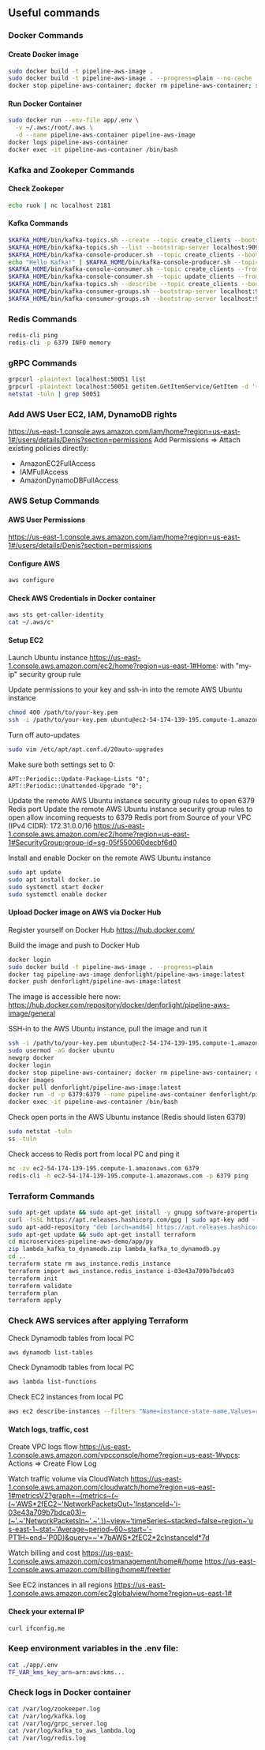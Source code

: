 ## Useful commands

### Docker Commands
#### Create Docker image
```bash
sudo docker build -t pipeline-aws-image .
sudo docker build -t pipeline-aws-image . --progress=plain --no-cache
docker stop pipeline-aws-container; docker rm pipeline-aws-container; sudo docker build -t pipeline-aws-image . --progress=plain
```

#### Run Docker Container
```bash
sudo docker run --env-file app/.env \
  -v ~/.aws:/root/.aws \
  -d --name pipeline-aws-container pipeline-aws-image
docker logs pipeline-aws-container
docker exec -it pipeline-aws-container /bin/bash
```

### Kafka and Zookeper Commands
#### Check Zookeper 
```bash
echo ruok | nc localhost 2181
```

#### Kafka Commands
```bash
$KAFKA_HOME/bin/kafka-topics.sh --create --topic create_clients --bootstrap-server localhost:9092 --partitions 1 --replication-factor 1
$KAFKA_HOME/bin/kafka-topics.sh --list --bootstrap-server localhost:9092
$KAFKA_HOME/bin/kafka-console-producer.sh --topic create_clients --bootstrap-server localhost:9092
echo "Hello Kafka!" | $KAFKA_HOME/bin/kafka-console-producer.sh --topic test --bootstrap-server localhost:9092 > /dev/null
$KAFKA_HOME/bin/kafka-console-consumer.sh --topic create_clients --from-beginning --bootstrap-server localhost:9092
$KAFKA_HOME/bin/kafka-console-consumer.sh --topic update_clients --from-beginning --bootstrap-server localhost:9092
$KAFKA_HOME/bin/kafka-topics.sh --describe --topic create_clients --bootstrap-server localhost:9092
$KAFKA_HOME/bin/kafka-consumer-groups.sh --bootstrap-server localhost:9092 --list
$KAFKA_HOME/bin/kafka-consumer-groups.sh --bootstrap-server localhost:9092 --describe --group go-consumer-group
```

### Redis Commands
```bash
redis-cli ping
redis-cli -p 6379 INFO memory
```

### gRPC Commands 
```bash
grpcurl -plaintext localhost:50051 list
grpcurl -plaintext localhost:50051 getitem.GetItemService/GetItem -d '{"id": "example_id"}'
netstat -tuln | grep 50051
```

### Add AWS User EC2, IAM, DynamoDB rights
https://us-east-1.console.aws.amazon.com/iam/home?region=us-east-1#/users/details/Denis?section=permissions
Add Permissions => Attach existing policies directly:
- AmazonEC2FullAccess
- IAMFullAccess
- AmazonDynamoDBFullAccess 

### AWS Setup Commands
#### AWS User Permissions
https://us-east-1.console.aws.amazon.com/iam/home?region=us-east-1#/users/details/Denis?section=permissions

#### Configure AWS
```bash
aws configure
```

#### Check AWS Credentials in Docker container
```bash
aws sts get-caller-identity
cat ~/.aws/c*
```

#### Setup EC2
Launch Ubuntu instance https://us-east-1.console.aws.amazon.com/ec2/home?region=us-east-1#Home: with "my-ip" security group rule

Update permissions to your key and ssh-in into the remote AWS Ubuntu instance
```bash
chmod 400 /path/to/your-key.pem
ssh -i /path/to/your-key.pem ubuntu@ec2-54-174-139-195.compute-1.amazonaws.com
```

Turn off auto-updates
```bash
sudo vim /etc/apt/apt.conf.d/20auto-upgrades
```

Make sure both settings set to 0:
```text
APT::Periodic::Update-Package-Lists "0";
APT::Periodic::Unattended-Upgrade "0";
```

Update the remote AWS Ubuntu instance security group rules to open 6379 Redis port
Update the remote AWS Ubuntu instance security group rules to open allow incoming requests to 6379 Redis port from Source of your VPC (IPv4 CIDR): 172.31.0.0/16
https://us-east-1.console.aws.amazon.com/ec2/home?region=us-east-1#SecurityGroup:group-id=sg-05f550060decbf6d0


Install and enable Docker on the remote AWS Ubuntu instance
```bash
sudo apt update
sudo apt install docker.io
sudo systemctl start docker
sudo systemctl enable docker
```

#### Upload Docker image on AWS via Docker Hub
Register yourself on Docker Hub https://hub.docker.com/

Build the image and push to Docker Hub
```bash
docker login
sudo docker build -t pipeline-aws-image . --progress=plain
docker tag pipeline-aws-image denforlight/pipeline-aws-image:latest
docker push denforlight/pipeline-aws-image:latest
```

The image is accessible here now:
https://hub.docker.com/repository/docker/denforlight/pipeline-aws-image/general

SSH-in to the AWS Ubuntu instance, pull the image and run it
```bash
ssh -i /path/to/your-key.pem ubuntu@ec2-54-174-139-195.compute-1.amazonaws.com
sudo usermod -aG docker ubuntu
newgrp docker
docker login
docker stop pipeline-aws-container; docker rm pipeline-aws-container; docker rmi $(docker images -q)
docker images
docker pull denforlight/pipeline-aws-image:latest
docker run -d -p 6379:6379 --name pipeline-aws-container denforlight/pipeline-aws-image:latest
docker exec -it pipeline-aws-container /bin/bash
```

Check open ports in the AWS Ubuntu instance (Redis should listen 6379)
```bash
sudo netstat -tuln
ss -tuln
```

Check access to Redis port from local PC and ping it
```bash
nc -zv ec2-54-174-139-195.compute-1.amazonaws.com 6379
redis-cli -h ec2-54-174-139-195.compute-1.amazonaws.com -p 6379 ping
```

### Terraform Commands
```bash
sudo apt-get update && sudo apt-get install -y gnupg software-properties-common curl
curl -fsSL https://apt.releases.hashicorp.com/gpg | sudo apt-key add -
sudo apt-add-repository "deb [arch=amd64] https://apt.releases.hashicorp.com $(lsb_release -cs) main"
sudo apt-get update && sudo apt-get install terraform
cd microservices-pipeline-aws-demo/app/py
zip lambda_kafka_to_dynamodb.zip lambda_kafka_to_dynamodb.py
cd ..
terraform state rm aws_instance.redis_instance
terraform import aws_instance.redis_instance i-03e43a709b7bdca03
terraform init
terraform validate
terraform plan
terraform apply
```

### Check AWS services after applying Terraform
Check Dynamodb tables from local PC
```bash
aws dynamodb list-tables
```
Check Dynamodb tables from local PC
```bash
aws lambda list-functions
```
Check EC2 instances from local PC
```bash
aws ec2 describe-instances --filters "Name=instance-state-name,Values=running"
```

#### Watch logs, traffic, cost 
Create VPC logs flow
https://us-east-1.console.aws.amazon.com/vpcconsole/home?region=us-east-1#vpcs:
Actions => Create Flow Log

Watch traffic volume via CloudWatch
https://us-east-1.console.aws.amazon.com/cloudwatch/home?region=us-east-1#metricsV2?graph=~(metrics~(~(~'AWS*2fEC2~'NetworkPacketsOut~'InstanceId~'i-03e43a709b7bdca03)~(~'.~'NetworkPacketsIn~'.~'.))~view~'timeSeries~stacked~false~region~'us-east-1~stat~'Average~period~60~start~'-PT1H~end~'P0D)&query=~'*7bAWS*2fEC2*2cInstanceId*7d

Watch billing and cost 
https://us-east-1.console.aws.amazon.com/costmanagement/home#/home
https://us-east-1.console.aws.amazon.com/billing/home#/freetier

See EC2 instances in all regions
https://us-east-1.console.aws.amazon.com/ec2globalview/home?region=us-east-1#

#### Check your external IP
```bash
curl ifconfig.me
```

### Keep environment variables in the .env file:
```bash
cat ./app/.env 
TF_VAR_kms_key_arn=arn:aws:kms...
```

### Check logs in Docker container
```bash
cat /var/log/zookeeper.log
cat /var/log/kafka.log
cat /var/log/grpc_server.log
cat /var/log/kafka_to_aws_lambda.log
cat /var/log/redis.log
```
